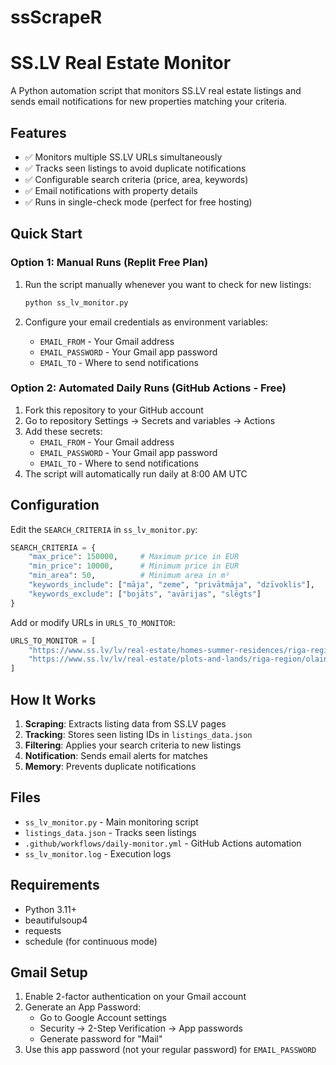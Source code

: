 # ssScrapeR
# SS.LV Real Estate Monitor

A Python automation script that monitors SS.LV real estate listings and sends email notifications for new properties matching your criteria.

## Features

- ✅ Monitors multiple SS.LV URLs simultaneously
- ✅ Tracks seen listings to avoid duplicate notifications
- ✅ Configurable search criteria (price, area, keywords)
- ✅ Email notifications with property details
- ✅ Runs in single-check mode (perfect for free hosting)

## Quick Start

### Option 1: Manual Runs (Replit Free Plan)

1. Run the script manually whenever you want to check for new listings:
   ```bash
   python ss_lv_monitor.py
   ```

2. Configure your email credentials as environment variables:
   - `EMAIL_FROM` - Your Gmail address
   - `EMAIL_PASSWORD` - Your Gmail app password
   - `EMAIL_TO` - Where to send notifications

### Option 2: Automated Daily Runs (GitHub Actions - Free)

1. Fork this repository to your GitHub account
2. Go to repository Settings → Secrets and variables → Actions
3. Add these secrets:
   - `EMAIL_FROM` - Your Gmail address
   - `EMAIL_PASSWORD` - Your Gmail app password  
   - `EMAIL_TO` - Where to send notifications
4. The script will automatically run daily at 8:00 AM UTC

## Configuration

Edit the `SEARCH_CRITERIA` in `ss_lv_monitor.py`:

```python
SEARCH_CRITERIA = {
    "max_price": 150000,     # Maximum price in EUR
    "min_price": 10000,      # Minimum price in EUR
    "min_area": 50,          # Minimum area in m²
    "keywords_include": ["māja", "zeme", "privātmāja", "dzīvoklis"],
    "keywords_exclude": ["bojāts", "avārijas", "slēgts"]
}
```

Add or modify URLs in `URLS_TO_MONITOR`:

```python
URLS_TO_MONITOR = [
    "https://www.ss.lv/lv/real-estate/homes-summer-residences/riga-region/olaines-pag/filter/",
    "https://www.ss.lv/lv/real-estate/plots-and-lands/riga-region/olaines-pag/filter/"
]
```

## How It Works

1. **Scraping**: Extracts listing data from SS.LV pages
2. **Tracking**: Stores seen listing IDs in `listings_data.json`
3. **Filtering**: Applies your search criteria to new listings
4. **Notification**: Sends email alerts for matches
5. **Memory**: Prevents duplicate notifications

## Files

- `ss_lv_monitor.py` - Main monitoring script
- `listings_data.json` - Tracks seen listings
- `.github/workflows/daily-monitor.yml` - GitHub Actions automation
- `ss_lv_monitor.log` - Execution logs

## Requirements

- Python 3.11+
- beautifulsoup4
- requests
- schedule (for continuous mode)

## Gmail Setup

1. Enable 2-factor authentication on your Gmail account
2. Generate an App Password:
   - Go to Google Account settings
   - Security → 2-Step Verification → App passwords
   - Generate password for "Mail"
3. Use this app password (not your regular password) for `EMAIL_PASSWORD`
